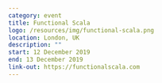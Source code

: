 ```yaml
---
category: event
title: Functional Scala
logo: /resources/img/functional-scala.png
location: London, UK
description: ""
start: 12 December 2019
end: 13 December 2019
link-out: https://functionalscala.com
---
```

